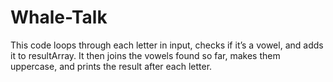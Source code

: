 # Whale-Talk
This code loops through each letter in input, checks if it’s a vowel, and adds it to resultArray. It then joins the vowels found so far, makes them uppercase, and prints the result after each letter.
